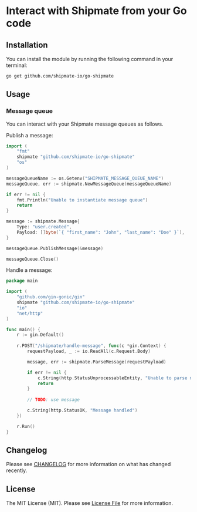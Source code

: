 # Interact with Shipmate from your Go code

## Installation

You can install the module by running the following command in your terminal:

```bash
go get github.com/shipmate-io/go-shipmate
```

## Usage

### Message queue

You can interact with your Shipmate message queues as follows.

Publish a message:

```go
import (
    "fmt"
    shipmate "github.com/shipmate-io/go-shipmate"
    "os"
)

messageQueueName := os.Getenv("SHIPMATE_MESSAGE_QUEUE_NAME")
messageQueue, err := shipmate.NewMessageQueue(messageQueueName)

if err != nil {
    fmt.Println("Unable to instantiate message queue")
    return
}

message := shipmate.Message{
    Type: "user.created",
    Payload: []byte(`{ "first_name": "John", "last_name": "Doe" }`),
}

messageQueue.PublishMessage(&message)

messageQueue.Close()
```

Handle a message:

```go
package main

import (
    "github.com/gin-gonic/gin"
    shipmate "github.com/shipmate-io/go-shipmate"
    "io"
    "net/http"
)

func main() {
    r := gin.Default()
    
    r.POST("/shipmate/handle-message", func(c *gin.Context) {
        requestPayload, _ := io.ReadAll(c.Request.Body)

        message, err := shipmate.ParseMessage(requestPayload)

        if err != nil {
            c.String(http.StatusUnprocessableEntity, "Unable to parse message")
            return
        }
        
        // TODO: use message

        c.String(http.StatusOK, "Message handled")
    })

    r.Run()
}
```

## Changelog

Please see [CHANGELOG](CHANGELOG.md) for more information on what has changed recently.

## License

The MIT License (MIT). Please see [License File](LICENSE.md) for more information.